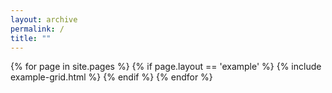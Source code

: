 ```yaml
---
layout: archive
permalink: /
title: ""
---
```


<div class="tiles">
{% for page in site.pages %}
    {% if page.layout == 'example' %}
    	{% include example-grid.html %}
    {% endif %}
{% endfor %}
</div><!-- /.tiles -->
